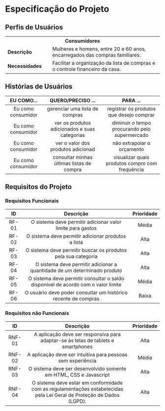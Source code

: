 # Especificação do Projeto

## Perfis de Usuários

<table>
<tbody>
<tr align=center>
<th colspan="2">Consumidores </th>
</tr>
<tr>
<td width="150px"><b>Descrição</b></td>
<td width="600px">Mulheres e homens, entre 20 e 60 anos, encarregados das compras familiares.</td>
</tr>
<tr>
<td><b>Necessidades</b></td>
<td>Facilitar a organização da lista de compras e o controle financeiro da casa.</td>
</tr>
</tbody>
</table>


## Histórias de Usuários

|EU COMO...          |           QUERO/PRECISO ...                  |             PARA ...             |
|:--------------------:|:----------------------------------------------:|:----------------------------------:|
| Eu como consumidor | gerenciar uma lista de compras               | registrar os produtos que desejo comprar                                  |
| Eu como consumidor |ver os produtos adicionados e suas categorias | diminuir o tempo procurando pelo supermercado                             |
| Eu como consumidor | ver o valor dos produtos adicionad           | não extrapolar o orçamento                                                |
| Eu como consumidor | consultar minhas últimas listas de compra    |visualizar quais produtos compro com frequência                            |

## Requisitos do Projeto

### Requisitos Funcionais

|ID       | Descrição                | Prioridade |
|:---------:|:---------------------------------:|:----:|
| RF-01   | O sistema deve permitir adicionar valor limite para gastos  | Média | 
| RF-02   | O sistema deve permitir adicionar produtos a lista                    | Alta   |
| RF-03   | O sistema deve permitir buscar os produtos pela sua categoria                 | Alta   |
| RF-04   | O sistema deve permitir adicionar a quantidade de um determinado produto                    | Alta |
| RF-05   | O sistema deve permitir consultar o saldo disponível de acordo com o valor limite                    | Média |
| RF-06   | O usuário deve poder consultar um histórico recente de compras             | Baixa   |

### Requisitos não Funcionais

|ID      | Descrição               |Prioridade |
|:---:|:---:|:---:|
| RNF-01   |  A aplicação deve ser responsiva para adaptar-se às telas de tablets e smartphones                   | Alta   | 
| RNF-02   |  A aplicação deve ser intuitiva para pessoas sem experiência             | Média   | 
| RNF-03   |  O sistema deve ser desenvolvido somente em HTML, CSS e Javascript                        |  Alta      |
| RNF-04   |  O sistema deve estar em conformidade com as regulamentações estabelecidas pela Lei Geral de Proteção de Dados (LGPD).                        |  Alta      |


